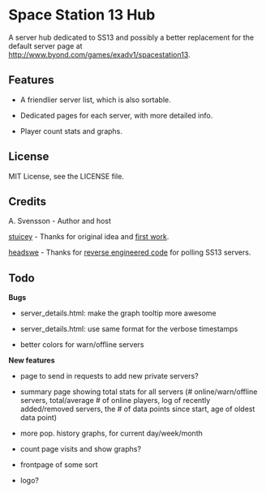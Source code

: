 Space Station 13 Hub
================================================================================

A server hub dedicated to SS13 and possibly a better replacement for the default
server page at http://www.byond.com/games/exadv1/spacestation13.

Features
--------------------------------------------------------------------------------

- A friendlier server list, which is also sortable.

- Dedicated pages for each server, with more detailed info.

- Player count stats and graphs.

License
--------------------------------------------------------------------------------
MIT License, see the LICENSE file.

Credits
--------------------------------------------------------------------------------
A. Svensson - Author and host

[stuicey](https://www.reddit.com/user/stuicey) - Thanks for original idea and [first work](https://www.reddit.com/r/SS13/comments/2p6znr/hub_population_data/).

[headswe](https://www.reddit.com/user/headswe) - Thanks for [reverse engineered code](http://www.reddit.com/r/SS13/comments/31b5im/a_bunch_of_graphs_for_all_servers/cq11nld) for polling SS13 servers.

Todo
--------------------------------------------------------------------------------

**Bugs**

- server_details.html: make the graph tooltip more awesome

- server_details.html: use same format for the verbose timestamps

- better colors for warn/offline servers

**New features**

- page to send in requests to add new private servers?

- summary page showing total stats for all servers (# online/warn/offline servers,
  total/average # of online players, log of recently added/removed servers,
  the # of data points since start, age of oldest data point)

- more pop. history graphs, for current day/week/month

- count page visits and show graphs?

- frontpage of some sort

- logo?

